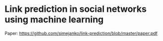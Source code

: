 # Link prediction in social networks using machine learning

Paper: https://github.com/simejanko/link-prediction/blob/master/paper.pdf

